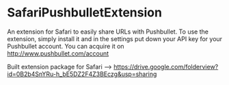 SafariPushbulletExtension
=========================

An extension for Safari to easily share URLs with Pushbullet.
To use the extension, simply install it and in the settings put down your API key for your Pushbullet account. You can acquire it on http://www.pushbullet.com/account

Built extension package for Safari --> https://drive.google.com/folderview?id=0B2b4SnYRu-h_bE5DZ2F4Z3BEczg&usp=sharing
